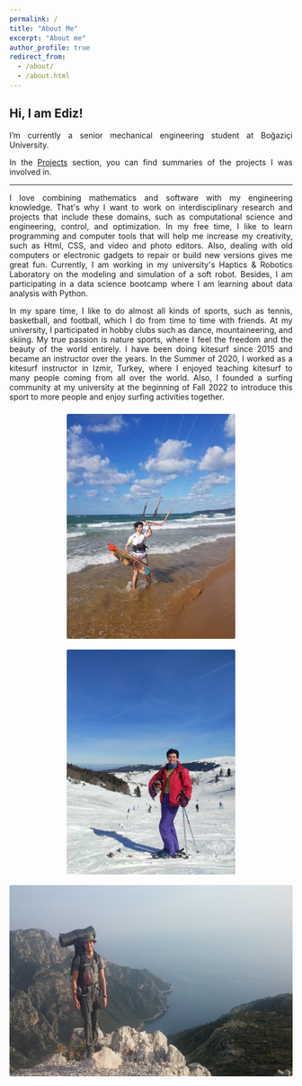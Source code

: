 ```yaml
---
permalink: /
title: "About Me"
excerpt: "About me"
author_profile: true
redirect_from:
  - /about/
  - /about.html
---
```


Hi, I am Ediz!
------

<p align="justify">
I’m currently a senior mechanical engineering student at Boğaziçi University.
</p>

<p align="justify">
In the <A HREF="/projects/">Projects</A> section, you can find summaries of the projects I was involved in.
</p>

---

<p align="justify">
I love combining mathematics and software with my engineering knowledge. That's why I want to work on interdisciplinary research and projects that include these domains, such as computational science and engineering, control, and optimization. In my free time, I like to learn programming and computer tools that will help me increase my creativity, such as Html, CSS, and video and photo editors. Also, dealing with old computers or electronic gadgets to repair or build new versions gives me great fun. Currently, I am working in my university's Haptics & Robotics Laboratory on the modeling and simulation of a soft robot. Besides, I am participating in a data science bootcamp where I am learning about data analysis with Python.
</p>

<p align="justify">
In my spare time, I like to do almost all kinds of sports, such as tennis, basketball, and football, which I do from time to time with friends. At my university, I participated in hobby clubs such as dance, mountaineering, and skiing. My true passion is nature sports, where I feel the freedom and the beauty of the world entirely. I have been doing kitesurf since 2015 and became an instructor over the years. In the Summer of 2020, I worked as a kitesurf instructor in Izmir, Turkey, where I enjoyed teaching kitesurf to many people coming from all over the world. Also, I founded a surfing community at my university at the beginning of Fall 2022 to introduce this sport to more people and enjoy surfing activities together.
</p>


<center>
<img src="/images/ab_kite.jpg" alt="Me Doing Kitesurf" style="height:400px; border-radius: 3px; margin-top: 8px; margin-bottom: 8px;"/>
<img src="/images/ab_ski.jpg" alt="Me Skiing" style="height: 400px; border-radius: 3px; margin-top: 8px; margin-bottom: 8px;"/>
</center>

<center>
<img src="/images/ab_likya.jpg" alt="Me on a Terkking Route" style="height: 340px; border-radius: 3px; margin-top: 8px; margin-bottom: 8px;"/>
</center>
